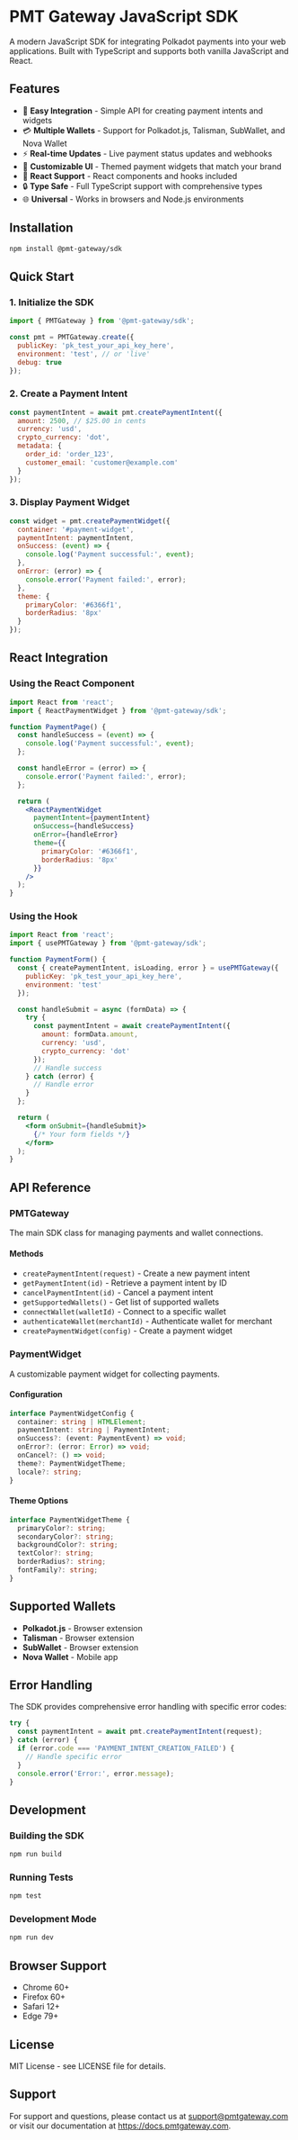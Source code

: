 # PMT Gateway JavaScript SDK

A modern JavaScript SDK for integrating Polkadot payments into your web applications. Built with TypeScript and supports both vanilla JavaScript and React.

## Features

- 🚀 **Easy Integration** - Simple API for creating payment intents and widgets
- 💳 **Multiple Wallets** - Support for Polkadot.js, Talisman, SubWallet, and Nova Wallet
- ⚡ **Real-time Updates** - Live payment status updates and webhooks
- 🎨 **Customizable UI** - Themed payment widgets that match your brand
- 📱 **React Support** - React components and hooks included
- 🔒 **Type Safe** - Full TypeScript support with comprehensive types
- 🌐 **Universal** - Works in browsers and Node.js environments

## Installation

```bash
npm install @pmt-gateway/sdk
```

## Quick Start

### 1. Initialize the SDK

```javascript
import { PMTGateway } from '@pmt-gateway/sdk';

const pmt = PMTGateway.create({
  publicKey: 'pk_test_your_api_key_here',
  environment: 'test', // or 'live'
  debug: true
});
```

### 2. Create a Payment Intent

```javascript
const paymentIntent = await pmt.createPaymentIntent({
  amount: 2500, // $25.00 in cents
  currency: 'usd',
  crypto_currency: 'dot',
  metadata: {
    order_id: 'order_123',
    customer_email: 'customer@example.com'
  }
});
```

### 3. Display Payment Widget

```javascript
const widget = pmt.createPaymentWidget({
  container: '#payment-widget',
  paymentIntent: paymentIntent,
  onSuccess: (event) => {
    console.log('Payment successful:', event);
  },
  onError: (error) => {
    console.error('Payment failed:', error);
  },
  theme: {
    primaryColor: '#6366f1',
    borderRadius: '8px'
  }
});
```

## React Integration

### Using the React Component

```jsx
import React from 'react';
import { ReactPaymentWidget } from '@pmt-gateway/sdk';

function PaymentPage() {
  const handleSuccess = (event) => {
    console.log('Payment successful:', event);
  };

  const handleError = (error) => {
    console.error('Payment failed:', error);
  };

  return (
    <ReactPaymentWidget
      paymentIntent={paymentIntent}
      onSuccess={handleSuccess}
      onError={handleError}
      theme={{
        primaryColor: '#6366f1',
        borderRadius: '8px'
      }}
    />
  );
}
```

### Using the Hook

```jsx
import React from 'react';
import { usePMTGateway } from '@pmt-gateway/sdk';

function PaymentForm() {
  const { createPaymentIntent, isLoading, error } = usePMTGateway({
    publicKey: 'pk_test_your_api_key_here',
    environment: 'test'
  });

  const handleSubmit = async (formData) => {
    try {
      const paymentIntent = await createPaymentIntent({
        amount: formData.amount,
        currency: 'usd',
        crypto_currency: 'dot'
      });
      // Handle success
    } catch (error) {
      // Handle error
    }
  };

  return (
    <form onSubmit={handleSubmit}>
      {/* Your form fields */}
    </form>
  );
}
```

## API Reference

### PMTGateway

The main SDK class for managing payments and wallet connections.

#### Methods

- `createPaymentIntent(request)` - Create a new payment intent
- `getPaymentIntent(id)` - Retrieve a payment intent by ID
- `cancelPaymentIntent(id)` - Cancel a payment intent
- `getSupportedWallets()` - Get list of supported wallets
- `connectWallet(walletId)` - Connect to a specific wallet
- `authenticateWallet(merchantId)` - Authenticate wallet for merchant
- `createPaymentWidget(config)` - Create a payment widget

### PaymentWidget

A customizable payment widget for collecting payments.

#### Configuration

```typescript
interface PaymentWidgetConfig {
  container: string | HTMLElement;
  paymentIntent: string | PaymentIntent;
  onSuccess?: (event: PaymentEvent) => void;
  onError?: (error: Error) => void;
  onCancel?: () => void;
  theme?: PaymentWidgetTheme;
  locale?: string;
}
```

#### Theme Options

```typescript
interface PaymentWidgetTheme {
  primaryColor?: string;
  secondaryColor?: string;
  backgroundColor?: string;
  textColor?: string;
  borderRadius?: string;
  fontFamily?: string;
}
```

## Supported Wallets

- **Polkadot.js** - Browser extension
- **Talisman** - Browser extension
- **SubWallet** - Browser extension
- **Nova Wallet** - Mobile app

## Error Handling

The SDK provides comprehensive error handling with specific error codes:

```javascript
try {
  const paymentIntent = await pmt.createPaymentIntent(request);
} catch (error) {
  if (error.code === 'PAYMENT_INTENT_CREATION_FAILED') {
    // Handle specific error
  }
  console.error('Error:', error.message);
}
```

## Development

### Building the SDK

```bash
npm run build
```

### Running Tests

```bash
npm test
```

### Development Mode

```bash
npm run dev
```

## Browser Support

- Chrome 60+
- Firefox 60+
- Safari 12+
- Edge 79+

## License

MIT License - see LICENSE file for details.

## Support

For support and questions, please contact us at support@pmtgateway.com or visit our documentation at https://docs.pmtgateway.com.
